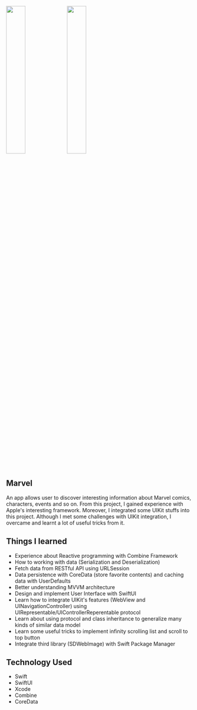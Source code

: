 <p float="left">
	<img src="images/animated.gif" width="32%">	
	<img src="images/animated2.gif" width="32%">
</p>

## Marvel
An app allows user to discover interesting information about Marvel comics, characters, events and so on. From this project, I gained experience with Apple's interesting framework. Moreover, I integrated some UIKit stuffs into this project. Although I met some challenges with UIKit integration, I overcame and learnt a lot of useful tricks from it.

## Things I learned 
- Experience about Reactive programming with Combine Framework
- How to working with data (Serialization and Deserialization)
- Fetch data from RESTful API using URLSession
- Data persistence with CoreData (store favorite contents) and caching data with UserDefaults
- Better understanding MVVM architecture
- Design and implement User Interface with SwiftUI
- Learn how to integrate UIKit's features (WebView and UINavigationController) using UIRepresentable/UIControllerReperentable protocol
- Learn about using protocol and class inheritance to generalize many kinds of similar data model
- Learn some useful tricks to implement infinity scrolling list and scroll to top button
- Integrate third library (SDWebImage) with Swift Package Manager

## Technology Used
- Swift
- SwiftUI
- Xcode
- Combine
- CoreData
